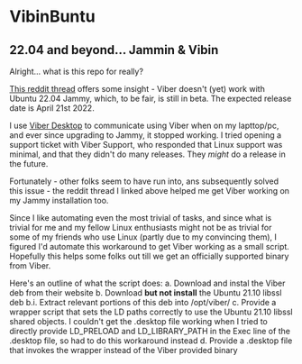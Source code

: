 # VibinBuntu

## 22.04 and beyond... Jammin & Vibin

Alright... what is this repo for really?

[This reddit thread](https://old.reddit.com/r/Ubuntu/comments/twp8oh/viber_doesnt_work_on_ubuntu_2204_please_help/) offers some insight - Viber doesn't (yet) work with Ubuntu 22.04 Jammy, which, to be fair, is still in beta.  The expected release date is April 21st 2022.

I use [Viber Desktop](https://www.viber.com/en/download/) to communicate using Viber when on my lapttop/pc, and ever since upgrading to Jammy, it stopped working.  I tried opening a support ticket with Viber Support, who responded that Linux support was minimal, and that they didn't do many releases.  They *might* do a release in the future.

Fortunately - other folks seem to have run into, ans subsequently solved this issue - the reddit thread I linked above helped me get Viber working on my Jammy installation too.

Since I like automating even the most trivial of tasks, and since what is trivial for me and my fellow Linux enthusiasts might not be as trivial for some of my friends who use Linux (partly due to my convincing them), I figured I'd automate this workaround to get Viber working as a small script.  Hopefully this helps some folks out till we get an officially supported binary from Viber.

Here's an outline of what the script does:
a. Download and instal the Viber deb from their website
b. Download **but not install** the Ubuntu 21.10 libssl deb
  b.i. Extract relevant portions of this deb into /opt/viber/
c. Provide a wrapper script that sets the LD paths correctly to use the Ubuntu 21.10 libssl shared objects.  I couldn't get the .desktop file working when I tried to directly provide LD_PRELOAD and LD_LIBRARY_PATH in the Exec line of the .desktop file, so had to do this workaround instead
d. Provide a .desktop file that invokes the wrapper instead of the Viber provided binary
